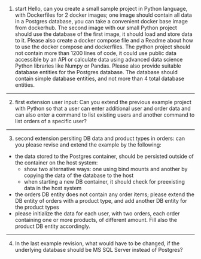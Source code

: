 
1) start
Hello, can you create a small sample project in Python language, with Dockerfiles for 2 docker images; 
one image should contain all data in a Postgres database, you can take a convenient docker base image from dockerhub. 
The second image with our small Python project should use the database of the first image, it should load and store data to it.
Please also create a docker compose file and a Readme about how to use the docker compose and dockerfiles. 
The python project should not contain more than 1200 lines of code, it could use public data accessible by an API or calculate 
data using advanced data science Python libraries like Numpy or Pandas. Please also provide suitable database entities for the Postgres database. 
The database should contain simple database entities, and not more than 4 total database entities.
________________

2) first extension user input:
Can you extend the previous example project with Python so that a user can enter additional user and 
order data and can also enter a command to list existing users and another command to list orders of a specific user?
_________________________

3) second extension persiting DB data and product types in orders:
can you please revise and extend the example by the following:
* the data stored to the Postgres container, should be persisted outside of the container on the host system:
  - show two alternative ways: one using bind mounts and another by copying the data of the database to the host
  - when starting a new DB container, it should check for preexisting data in the host system
* the orders DB entity does not contain any order items; please extend the DB entity of orders with a product type, and add another DB entity for the product types
* please initialize the data for each user, with two orders, each order containing one or more products, of different amount. Fill also the product DB entity accordingly.


___________________________

4) In the last example revision, what would have to be changed, if the underlying database 
should be MS SQL Server instead of Postgres?
